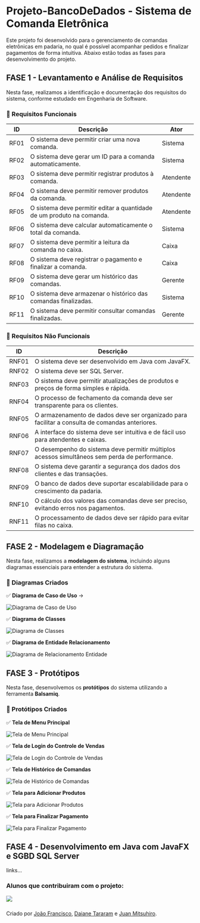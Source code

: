 # Projeto-BancoDeDados - Sistema de Comanda Eletrônica
Este projeto foi desenvolvido para o gerenciamento de comandas eletrônicas em padaria, no qual é possível acompanhar pedidos e finalizar pagamentos de forma intuitiva. Abaixo estão todas as fases para desenvolvimento do projeto.

## FASE 1 - Levantamento e Análise de Requisitos

Nesta fase, realizamos a identificação e documentação dos requisitos do sistema, conforme estudado em Engenharia de Software.

### 📌 Requisitos Funcionais

| **ID**  | **Descrição**                                      | **Ator**    |
|--------|--------------------------------------------------|-------------|
| RF01   | O sistema deve permitir criar uma nova comanda. | Sistema     |
| RF02   | O sistema deve gerar um ID para a comanda automaticamente. | Sistema |
| RF03   | O sistema deve permitir registrar produtos à comanda. | Atendente |
| RF04   | O sistema deve permitir remover produtos da comanda. | Atendente |
| RF05   | O sistema deve permitir editar a quantidade de um produto na comanda. | Atendente |
| RF06   | O sistema deve calcular automaticamente o total da comanda. | Sistema |
| RF07   | O sistema deve permitir a leitura da comanda no caixa. | Caixa |
| RF08   | O sistema deve registrar o pagamento e finalizar a comanda. | Caixa |
| RF09   | O sistema deve gerar um histórico das comandas. | Gerente |
| RF10   | O sistema deve armazenar o histórico das comandas finalizadas. | Sistema |
| RF11   | O sistema deve permitir consultar comandas finalizadas. | Gerente |

### 📌 Requisitos Não Funcionais

| **ID**   | **Descrição** |
|----------|--------------|
| RNF01    | O sistema deve ser desenvolvido em Java com JavaFX. |
| RNF02    | O sistema deve ser SQL Server. |
| RNF03    | O sistema deve permitir atualizações de produtos e preços de forma simples e rápida. |
| RNF04    | O processo de fechamento da comanda deve ser transparente para os clientes. |
| RNF05    | O armazenamento de dados deve ser organizado para facilitar a consulta de comandas anteriores. |
| RNF06    | A interface do sistema deve ser intuitiva e de fácil uso para atendentes e caixas. |
| RNF07    | O desempenho do sistema deve permitir múltiplos acessos simultâneos sem perda de performance. |
| RNF08    | O sistema deve garantir a segurança dos dados dos clientes e das transações. |
| RNF09    | O banco de dados deve suportar escalabilidade para o crescimento da padaria. |
| RNF10    | O cálculo dos valores das comandas deve ser preciso, evitando erros nos pagamentos. |
| RNF11    | O processamento de dados deve ser rápido para evitar filas no caixa. |

## FASE 2 - Modelagem e Diagramação  

Nesta fase, realizamos a **modelagem do sistema**, incluindo alguns diagramas essenciais para entender a estrutura do sistema.  

### 🔹 Diagramas Criados  
✅ **Diagrama de Caso de Uso** ->

![Diagrama de Caso de Uso](https://github.com/DaianeTararam/Projeto-BancoDeDados/blob/main/docs/diagramas/Caso%20de%20Uso%20Padaria.png?raw=true)


✅ **Diagrama de Classes** 

![Diagrama de Classes](https://github.com/DaianeTararam/Projeto-BancoDeDados/blob/main/docs/diagramas/Diagrama%20de%20Classe.png?raw=true)

✅ **Diagrama de Entidade Relacionamento**

![Diagrama de Relacionamento Entidade](https://github.com/DaianeTararam/Projeto-BancoDeDados/blob/main/docs/diagramas/DiagramaBD.png?raw=true) 

## FASE 3 - Protótipos

Nesta fase, desenvolvemos os **protótipos** do sistema utilizando a ferramenta **Balsamiq**.

### 📌 Protótipos Criados  
✅ **Tela de Menu Principal**

![Tela de Menu Principal](https://github.com/DaianeTararam/Projeto-BancoDeDados/blob/main/docs/prototipos/Menu%20Principal%20-%20parte%201.png?raw=true)


✅ **Tela de Login do Controle de Vendas**

![Tela de Login do Controle de Vendas](https://github.com/DaianeTararam/Projeto-BancoDeDados/blob/main/docs/prototipos/Menu%20Principal%20-%20parte%202.png?raw=true)


✅ **Tela de Histórico de Comandas**

![Tela de Histórico de Comandas](https://github.com/DaianeTararam/Projeto-BancoDeDados/blob/main/docs/prototipos/Prot%C3%B3tipo%20-%20Hist%C3%B3rico%20das%20Comandas.png?raw=true)

✅ **Tela para Adicionar Produtos**

![Tela para Adicionar Produtos](https://github.com/DaianeTararam/Projeto-BancoDeDados/blob/main/docs/prototipos/Prot%C3%B3tipo%20-%20Add%20Produtos.png?raw=true) 

✅ **Tela para Finalizar Pagamento**

![Tela para Finalizar Pagamento](https://github.com/DaianeTararam/Projeto-BancoDeDados/blob/main/docs/prototipos/Prot%C3%B3tipo%20-%20Finalizar%20Pagamento.png?raw=true) 

## FASE 4 - Desenvolvimento em Java com JavaFX e SGBD SQL Server  

links...

### Alunos que contribuiram com o projeto:

<a href="https://github.com/DaianeTararam/Projeto-BancoDeDados/graphs/contributors">
  <img src="https://contrib.rocks/image?repo=DaianeTararam/Projeto-BancoDeDados"/>
</a>

### 
<div>
  Criado por <a href="https://github.com/Joaoftito">João Francisco</a>,  
  <a href="https://github.com/DaianeTararam">Daiane Tararam</a> e  
  <a href="https://github.com/JuanMitsuhiro">Juan Mitsuhiro</a>.
</div>


